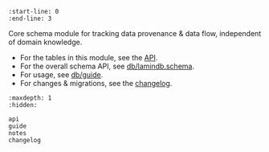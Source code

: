 ```{include} ../README.md
:start-line: 0
:end-line: 3
```

Core schema module for tracking data provenance & data flow, independent of domain knowledge.

- For the tables in this module, see the [API](api).
- For the overall schema API, see [db/lamindb.schema](https://lamin.ai/docs/db/lamindb.schema).
- For usage, see [db/guide](https://lamin.ai/docs/db/lamindb.schema).
- For changes & migrations, see the [changelog](changelog).

```{toctree}
:maxdepth: 1
:hidden:

api
guide
notes
changelog
```
